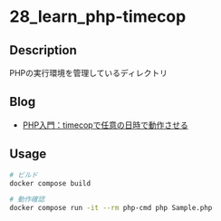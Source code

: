 # 28_learn_php-timecop

## Description

PHPの実行環境を管理しているディレクトリ

## Blog

- [PHP入門：timecopで任意の日時で動作させる](https://yossi-note.com/introduction-to-php-run-at-any-date-and-time-with-timecop/)

## Usage

```sh
# ビルド
docker compose build

# 動作確認
docker compose run -it --rm php-cmd php Sample.php
```

